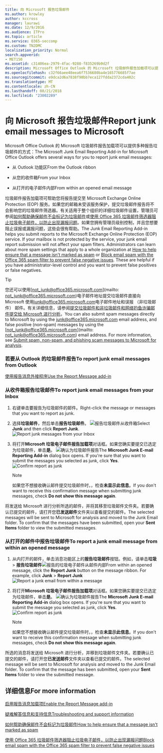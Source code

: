 ```yaml
---
title: 向 Microsoft 报告垃圾邮件
ms.author: krowley
author: kccross
manager: laurawi
ms.date: 12/9/2016
ms.audience: ITPro
ms.topic: article
ms.service: O365-seccomp
ms.custom: TN2DMC
localization_priority: Normal
search.appverid:
- MET150
ms.assetid: c31406ea-2979-4fac-9288-f835269b9d2f
description: Microsoft Office Outlook 的 Microsoft 垃圾邮件报告加载项可以提供多种报告垃圾邮件的方式：
ms.openlocfilehash: c32f66aee48eea6f7536680ba4e165776685f7ae
ms.sourcegitcommit: e9dca2d6a7838f98bb7eca127fdda2372cda402c
ms.translationtype: MT
ms.contentlocale: zh-CN
ms.lasthandoff: 08/21/2018
ms.locfileid: "23002289"
---
```

# <a name="report-junk-email-messages-to-microsoft"></a><span data-ttu-id="19353-103">向 Microsoft 报告垃圾邮件</span><span class="sxs-lookup"><span data-stu-id="19353-103">Report junk email messages to Microsoft</span></span>

<span data-ttu-id="19353-104">Microsoft Office Outlook 的 Microsoft 垃圾邮件报告加载项可以提供多种报告垃圾邮件的方式：</span><span class="sxs-lookup"><span data-stu-id="19353-104">The Microsoft Junk Email Reporting Add-in for Microsoft Office Outlook offers several ways for you to report junk email messages:</span></span>
  
- <span data-ttu-id="19353-105">从 Outlook 功能区</span><span class="sxs-lookup"><span data-stu-id="19353-105">From the Outlook ribbon</span></span>
    
- <span data-ttu-id="19353-106">从您的收件箱</span><span class="sxs-lookup"><span data-stu-id="19353-106">From your Inbox</span></span>
    
- <span data-ttu-id="19353-107">从打开的电子邮件内部</span><span class="sxs-lookup"><span data-stu-id="19353-107">From within an opened email message</span></span>
    
<span data-ttu-id="19353-p101">垃圾邮件报告加载项可帮助您将报告提交至 Microsoft Exchange Online Protection (EOP) 服务。如果您的邮箱未受该服务保护，提交垃圾邮件报告将不会影响您的垃圾邮件筛选器。有关适用于整个组织的详细垃圾邮件设置，管理员可参阅[如何帮助确保邮件不会标记为垃圾邮件](https://go.microsoft.com/fwlink/p/?LinkId=534224)或[使用 Office 365 垃圾邮件筛选器阻止垃圾电子邮件，以防止出现漏报问题](https://go.microsoft.com/fwlink/p/?LinkId=534225)。如果您拥有管理员级别控制，并且您想要阻止误报或漏报问题，这些会很有帮助。</span><span class="sxs-lookup"><span data-stu-id="19353-p101">The Junk Email Reporting Add-in helps you submit reports to the Microsoft Exchange Online Protection (EOP) service. If your mailbox is not protected by the service, your junk email report submission will not affect your spam filters. Administrators can learn about more spam settings that apply to a whole organization at [How to help ensure that a message isn't marked as spam](https://go.microsoft.com/fwlink/p/?LinkId=534224) or [Block email spam with the Office 365 spam filter to prevent false negative issues](https://go.microsoft.com/fwlink/p/?LinkId=534225). These are helpful if you have administrator-level control and you want to prevent false positives or false negatives.</span></span>
  
> [!TIP]
> <span data-ttu-id="19353-p102">您还可以使用[not_junk@office365.microsoft.com](mailto: not_junk@office365.microsoft.com)电子邮件地址提交垃圾邮件直接向 Microsoft 使用[junk@office365.microsoft.com](mailto:junk@office365.microsoft.com)电子邮件地址和误报 （非垃圾邮件） 邮件。有关详细信息，请参阅[提交垃圾邮件和非垃圾邮件和网络钓鱼诈骗邮件提交给 Microsoft 进行分析](submit-spam-non-spam-and-phishing-scam-messages-to-microsoft-for-analysis.md)。</span><span class="sxs-lookup"><span data-stu-id="19353-p102">You can also submit spam messages directly to Microsoft by using the [junk@office365.microsoft.com](mailto:junk@office365.microsoft.com) email address, and false positive (non-spam) messages by using the [not_junk@office365.microsoft.com](mailto: not_junk@office365.microsoft.com) email address. For more information, see [Submit spam, non-spam, and phishing scam messages to Microsoft for analysis](submit-spam-non-spam-and-phishing-scam-messages-to-microsoft-for-analysis.md).</span></span> 
  
### <a name="to-report-junk-email-messages-from-outlook"></a><span data-ttu-id="19353-114">若要从 Outlook 的垃圾邮件报告</span><span class="sxs-lookup"><span data-stu-id="19353-114">To report junk email messages from Outlook</span></span>

[<span data-ttu-id="19353-115">使用报告消息外接程序</span><span class="sxs-lookup"><span data-stu-id="19353-115">Use the Report Message add-in</span></span>](https://support.office.com/article/b5caa9f1-cdf3-4443-af8c-ff724ea719d2) 
  
### <a name="to-report-junk-email-messages-from-your-inbox"></a><span data-ttu-id="19353-116">从收件箱报告垃圾邮件</span><span class="sxs-lookup"><span data-stu-id="19353-116">To report junk email messages from your Inbox</span></span>

1. <span data-ttu-id="19353-117">右键单击要报告为垃圾邮件的邮件。</span><span class="sxs-lookup"><span data-stu-id="19353-117">Right-click the message or messages that you want to report as junk.</span></span>
    
2. <span data-ttu-id="19353-p103">选择**垃圾邮件**，然后单击**报告垃圾邮件**。 ![报告垃圾邮件从收件箱](media/EOP-Outlook-Junk-Reporting-Tool-3.jpg)</span><span class="sxs-lookup"><span data-stu-id="19353-p103">Select **Junk** and then click **Report Junk**.  ![Report junk messages from your Inbox](media/EOP-Outlook-Junk-Reporting-Tool-3.jpg)</span></span>
  
3. <span data-ttu-id="19353-p104">将打开**Microsoft 垃圾电子邮件报告加载项**对话框。如果您确实要提交已选定为垃圾邮件，单击**是**。 ![确认为垃圾邮件报告](media/EOP-Outlook-Junk-Reporting-Tool-2.jpg)</span><span class="sxs-lookup"><span data-stu-id="19353-p104">The **Microsoft Junk E-mail Reporting Add-in** dialog box opens. If you're sure that you want to submit the messages you selected as junk, click **Yes**.  ![Confirm report as junk](media/EOP-Outlook-Junk-Reporting-Tool-2.jpg)</span></span>
  
    > [!NOTE]
    > <span data-ttu-id="19353-123">如果您不想接收确认邮件提交垃圾邮件时，，检查**未显示此信息**。</span><span class="sxs-lookup"><span data-stu-id="19353-123">If you don't want to receive this confirmation message when submitting junk messages, check **Do not show this message again**.</span></span> 
  
<span data-ttu-id="19353-p105">将发送给 Microsoft 进行分析所选的邮件，并将其移至垃圾邮件文件夹。若要确认已提交的邮件，请打开您**已发送邮件**文件夹以查看提交的邮件。</span><span class="sxs-lookup"><span data-stu-id="19353-p105">The selected messages will be sent to Microsoft for analysis and moved to the Junk Email folder. To confirm that the messages have been submitted, open your **Sent Items** folder to view the submitted messages.</span></span> 
  
### <a name="to-report-a-junk-email-message-from-within-an-opened-message"></a><span data-ttu-id="19353-126">从打开的邮件中报告垃圾邮件</span><span class="sxs-lookup"><span data-stu-id="19353-126">To report a junk email message from within an opened message</span></span>

1. <span data-ttu-id="19353-p106">从内打开的邮件，单击消息功能区上的**报告垃圾邮件**按钮。例如，请单击**垃圾** \> **报告垃圾邮件**![报告的垃圾电子邮件从邮件内部](media/EOP-Outlook-Junk-Reporting-Tool-4.jpg)</span><span class="sxs-lookup"><span data-stu-id="19353-p106">From within an opened message, click the **Report Junk** button on the message ribbon. For example, click **Junk** \> **Report Junk** ![Report a junk email from within a message](media/EOP-Outlook-Junk-Reporting-Tool-4.jpg)</span></span>
  
2. <span data-ttu-id="19353-p107">将打开**Microsoft 垃圾电子邮件报告加载项**对话框。如果您确实要提交已选定为垃圾邮件，单击**是**。 ![确认为垃圾邮件报告](media/EOP-Outlook-Junk-Reporting-Tool-2.jpg)</span><span class="sxs-lookup"><span data-stu-id="19353-p107">The **Microsoft Junk E-mail Reporting Add-in** dialog box opens. If you're sure that you want to submit the message you selected as junk, click **Yes**.  ![Confirm report as junk](media/EOP-Outlook-Junk-Reporting-Tool-2.jpg)</span></span>
  
    > [!NOTE]
    > <span data-ttu-id="19353-132">如果您不想接收确认邮件提交垃圾邮件时，，检查**未显示此信息**。</span><span class="sxs-lookup"><span data-stu-id="19353-132">If you don't want to receive this confirmation message when submitting junk messages, check **Do not show this message again**.</span></span> 
  
<span data-ttu-id="19353-p108">所选的消息将发送给 Microsoft 进行分析，并移到垃圾邮件文件夹。若要确认已提交的邮件，请打开您**已发送邮件**文件夹以查看已提交的邮件。</span><span class="sxs-lookup"><span data-stu-id="19353-p108">The selected message will be sent to Microsoft for analysis and moved to the Junk Email folder. To confirm that the message has been submitted, open your **Sent Items** folder to view the submitted message.</span></span> 
  
## <a name="for-more-information"></a><span data-ttu-id="19353-135">详细信息</span><span class="sxs-lookup"><span data-stu-id="19353-135">For more information</span></span>

[<span data-ttu-id="19353-136">启用报告消息加载项</span><span class="sxs-lookup"><span data-stu-id="19353-136">Enable the Report Message add-in</span></span>](https://support.office.com/article/4250c4bc-6102-420b-9e0a-a95064837676)
  
[<span data-ttu-id="19353-137">疑难解答信息和支持信息</span><span class="sxs-lookup"><span data-stu-id="19353-137">Troubleshooting and support information</span></span>](troubleshooting-and-support-information.md)
  
[<span data-ttu-id="19353-138">如何帮助确保邮件不会标记为垃圾邮件</span><span class="sxs-lookup"><span data-stu-id="19353-138">How to help ensure that a message isn't marked as spam</span></span>](https://go.microsoft.com/fwlink/p/?LinkId=534224)
  
[<span data-ttu-id="19353-139">使用 Office 365 垃圾邮件筛选器阻止垃圾电子邮件，以防止出现漏报问题</span><span class="sxs-lookup"><span data-stu-id="19353-139">Block email spam with the Office 365 spam filter to prevent false negative issues</span></span>](https://go.microsoft.com/fwlink/p/?LinkId=534225)
  

